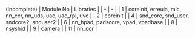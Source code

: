 (Incomplete)
| Module No | Libraries |
| - | - |
| 1 | coreinit, erreula, mic, nn_ccr, nn_uds, uac, uac_rpl, uvc |
| 2 | coreinit |
| 4 | snd_core, snd_user, sndcore2, snduser2 |
| 6 | nn_hpad, padscore, vpad, vpadbase |
| 8 | nsyshid |
| 9 | camera |
| 11 | nn_ccr |
